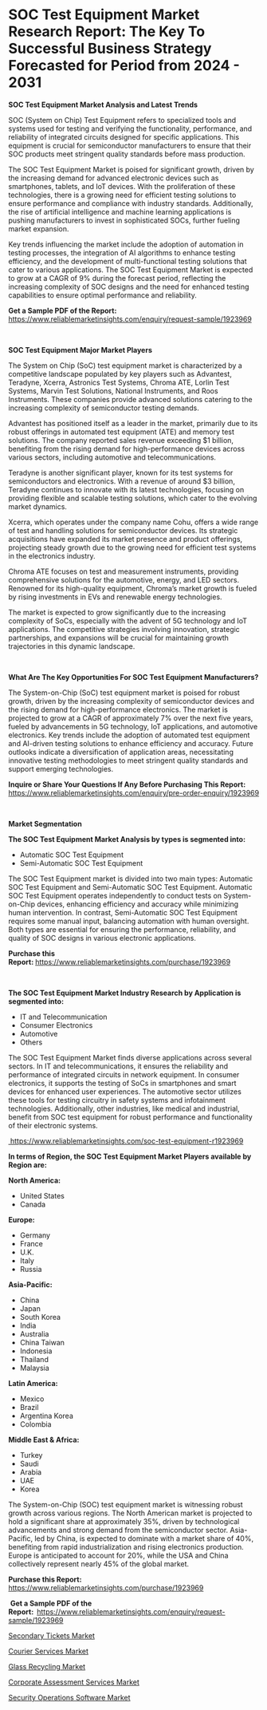 <p><h1>SOC Test Equipment Market Research Report: The Key To Successful Business Strategy Forecasted for Period from 2024 - 2031</h1></p><p><strong>SOC Test Equipment Market Analysis and Latest Trends</strong></p>
<p><p>SOC (System on Chip) Test Equipment refers to specialized tools and systems used for testing and verifying the functionality, performance, and reliability of integrated circuits designed for specific applications. This equipment is crucial for semiconductor manufacturers to ensure that their SOC products meet stringent quality standards before mass production.</p><p>The SOC Test Equipment Market is poised for significant growth, driven by the increasing demand for advanced electronic devices such as smartphones, tablets, and IoT devices. With the proliferation of these technologies, there is a growing need for efficient testing solutions to ensure performance and compliance with industry standards. Additionally, the rise of artificial intelligence and machine learning applications is pushing manufacturers to invest in sophisticated SOCs, further fueling market expansion.</p><p>Key trends influencing the market include the adoption of automation in testing processes, the integration of AI algorithms to enhance testing efficiency, and the development of multi-functional testing solutions that cater to various applications. The SOC Test Equipment Market is expected to grow at a CAGR of 9% during the forecast period, reflecting the increasing complexity of SOC designs and the need for enhanced testing capabilities to ensure optimal performance and reliability.</p></p>
<p><strong>Get a Sample PDF of the Report:&nbsp;</strong> <a href="https://www.reliablemarketinsights.com/enquiry/request-sample/1923969?utm_campaign=1606&utm_medium=2&utm_source=Github&utm_content=ia&utm_term=24102024&utm_id=soc-test-equipment">https://www.reliablemarketinsights.com/enquiry/request-sample/1923969</a></p>
<p>&nbsp;</p>
<p><strong>SOC Test Equipment Major Market Players</strong></p>
<p><p>The System on Chip (SoC) test equipment market is characterized by a competitive landscape populated by key players such as Advantest, Teradyne, Xcerra, Astronics Test Systems, Chroma ATE, Lorlin Test Systems, Marvin Test Solutions, National Instruments, and Roos Instruments. These companies provide advanced solutions catering to the increasing complexity of semiconductor testing demands.</p><p>Advantest has positioned itself as a leader in the market, primarily due to its robust offerings in automated test equipment (ATE) and memory test solutions. The company reported sales revenue exceeding $1 billion, benefiting from the rising demand for high-performance devices across various sectors, including automotive and telecommunications.</p><p>Teradyne is another significant player, known for its test systems for semiconductors and electronics. With a revenue of around $3 billion, Teradyne continues to innovate with its latest technologies, focusing on providing flexible and scalable testing solutions, which cater to the evolving market dynamics.</p><p>Xcerra, which operates under the company name Cohu, offers a wide range of test and handling solutions for semiconductor devices. Its strategic acquisitions have expanded its market presence and product offerings, projecting steady growth due to the growing need for efficient test systems in the electronics industry.</p><p>Chroma ATE focuses on test and measurement instruments, providing comprehensive solutions for the automotive, energy, and LED sectors. Renowned for its high-quality equipment, Chroma’s market growth is fueled by rising investments in EVs and renewable energy technologies.</p><p>The market is expected to grow significantly due to the increasing complexity of SoCs, especially with the advent of 5G technology and IoT applications. The competitive strategies involving innovation, strategic partnerships, and expansions will be crucial for maintaining growth trajectories in this dynamic landscape.</p></p>
<p>&nbsp;</p>
<p><strong>What Are The Key Opportunities For SOC Test Equipment Manufacturers?</strong></p>
<p><p>The System-on-Chip (SoC) test equipment market is poised for robust growth, driven by the increasing complexity of semiconductor devices and the rising demand for high-performance electronics. The market is projected to grow at a CAGR of approximately 7% over the next five years, fueled by advancements in 5G technology, IoT applications, and automotive electronics. Key trends include the adoption of automated test equipment and AI-driven testing solutions to enhance efficiency and accuracy. Future outlooks indicate a diversification of application areas, necessitating innovative testing methodologies to meet stringent quality standards and support emerging technologies.</p></p>
<p><strong>Inquire or Share Your Questions If Any Before Purchasing This Report:</strong> <a href="https://www.reliablemarketinsights.com/enquiry/pre-order-enquiry/1923969?utm_campaign=1606&utm_medium=2&utm_source=Github&utm_content=ia&utm_term=24102024&utm_id=soc-test-equipment">https://www.reliablemarketinsights.com/enquiry/pre-order-enquiry/1923969</a></p>
<p>&nbsp;</p>
<p><strong>Market Segmentation</strong></p>
<p><strong>The SOC Test Equipment Market Analysis by types is segmented into:</strong></p>
<p><ul><li>Automatic SOC Test Equipment</li><li>Semi-Automatic SOC Test Equipment</li></ul></p>
<p><p>The SOC Test Equipment market is divided into two main types: Automatic SOC Test Equipment and Semi-Automatic SOC Test Equipment. Automatic SOC Test Equipment operates independently to conduct tests on System-on-Chip devices, enhancing efficiency and accuracy while minimizing human intervention. In contrast, Semi-Automatic SOC Test Equipment requires some manual input, balancing automation with human oversight. Both types are essential for ensuring the performance, reliability, and quality of SOC designs in various electronic applications.</p></p>
<p><strong>Purchase this Report:&nbsp;</strong><a href="https://www.reliablemarketinsights.com/purchase/1923969?utm_campaign=1606&utm_medium=2&utm_source=Github&utm_content=ia&utm_term=24102024&utm_id=soc-test-equipment">https://www.reliablemarketinsights.com/purchase/1923969</a></p>
<p>&nbsp;</p>
<p><strong>The SOC Test Equipment Market Industry Research by Application is segmented into:</strong></p>
<p><ul><li>IT and Telecommunication</li><li>Consumer Electronics</li><li>Automotive</li><li>Others</li></ul></p>
<p><p>The SOC Test Equipment Market finds diverse applications across several sectors. In IT and telecommunications, it ensures the reliability and performance of integrated circuits in network equipment. In consumer electronics, it supports the testing of SoCs in smartphones and smart devices for enhanced user experiences. The automotive sector utilizes these tools for testing circuitry in safety systems and infotainment technologies. Additionally, other industries, like medical and industrial, benefit from SOC test equipment for robust performance and functionality of their electronic systems.</p></p>
<p><a href="https://www.reliablemarketinsights.com/soc-test-equipment-r1923969?utm_campaign=1606&utm_medium=2&utm_source=Github&utm_content=ia&utm_term=24102024&utm_id=soc-test-equipment">&nbsp;https://www.reliablemarketinsights.com/soc-test-equipment-r1923969</a></p>
<p><strong>In terms of Region, the SOC Test Equipment Market Players available by Region are:</strong></p>
<p>
    <p> <strong> North America: </strong>
        <ul>
            <li>United States</li>
            <li>Canada</li>
        </ul>
        </p> 
    <p> <strong> Europe: </strong>
        <ul>
            <li>Germany</li>
            <li>France</li>
            <li>U.K.</li>
            <li>Italy</li>
            <li>Russia</li>
        </ul>
        </p> 
    <p> <strong> Asia-Pacific: </strong>
        <ul>
            <li>China</li>
            <li>Japan</li>
            <li>South Korea</li>
            <li>India</li>
            <li>Australia</li>
            <li>China Taiwan</li>
            <li>Indonesia</li>
            <li>Thailand</li>
            <li>Malaysia</li>
        </ul>
        </p> 
    <p> <strong> Latin America: </strong>
        <ul>
            <li>Mexico</li>
            <li>Brazil</li>
            <li>Argentina Korea</li>
            <li>Colombia</li>
        </ul>
        </p> 
    <p> <strong> Middle East & Africa: </strong>
        <ul>
            <li>Turkey</li>
            <li>Saudi</li>
            <li>Arabia</li>
            <li>UAE</li>
            <li>Korea</li>
        </ul>
    </p>
    </p>
<p><p>The System-on-Chip (SOC) test equipment market is witnessing robust growth across various regions. The North American market is projected to hold a significant share at approximately 35%, driven by technological advancements and strong demand from the semiconductor sector. Asia-Pacific, led by China, is expected to dominate with a market share of 40%, benefiting from rapid industrialization and rising electronics production. Europe is anticipated to account for 20%, while the USA and China collectively represent nearly 45% of the global market.</p></p>
<p><strong>Purchase this Report: </strong><a href="https://www.reliablemarketinsights.com/purchase/1923969?utm_campaign=1606&utm_medium=2&utm_source=Github&utm_content=ia&utm_term=24102024&utm_id=soc-test-equipment">https://www.reliablemarketinsights.com/purchase/1923969</a></p>
<p>&nbsp;<strong>Get a Sample PDF of the Report:&nbsp;&nbsp;</strong><a href="https://www.reliablemarketinsights.com/enquiry/request-sample/1923969?utm_campaign=1606&utm_medium=2&utm_source=Github&utm_content=ia&utm_term=24102024&utm_id=soc-test-equipment">https://www.reliablemarketinsights.com/enquiry/request-sample/1923969</a></p>
<p><strong></strong></p>
<p><p><a href="https://www.linkedin.com/pulse/global-secondary-tickets-nexus-sector-confluences-regional-kkewe?utm_campaign=1606&utm_medium=2&utm_source=Github&utm_content=ia&utm_term=24102024&utm_id=soc-test-equipment">Secondary Tickets Market</a></p><p><a href="https://www.linkedin.com/pulse/courier-services-market-penetration-strategies-untapped-markets-wnruf?utm_campaign=1606&utm_medium=2&utm_source=Github&utm_content=ia&utm_term=24102024&utm_id=soc-test-equipment">Courier Services Market</a></p><p><a href="https://www.linkedin.com/pulse/global-glass-recycling-market-trends-insights-growth-opportunities-yy4af?utm_campaign=1606&utm_medium=2&utm_source=Github&utm_content=ia&utm_term=24102024&utm_id=soc-test-equipment">Glass Recycling Market</a></p><p><a href="https://www.linkedin.com/pulse/insights-corporate-assessment-services-market-size-which-widlf?utm_campaign=1606&utm_medium=2&utm_source=Github&utm_content=ia&utm_term=24102024&utm_id=soc-test-equipment">Corporate Assessment Services Market</a></p><p><a href="https://www.linkedin.com/pulse/security-operations-software-market-size-share-analysis-b17be?utm_campaign=1606&utm_medium=2&utm_source=Github&utm_content=ia&utm_term=24102024&utm_id=soc-test-equipment">Security Operations Software Market</a></p></p>